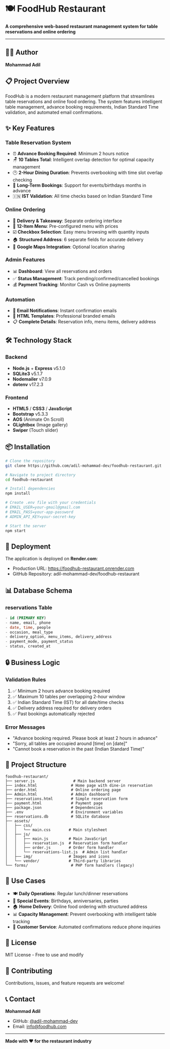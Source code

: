# 🍽️ FoodHub Restaurant

**A comprehensive web-based restaurant management system for table reservations and online ordering**

---

## 👨‍💻 Author
**Mohammad Adil**

## 📋 Project Overview

FoodHub is a modern restaurant management platform that streamlines table reservations and online food ordering. The system features intelligent table management, advance booking requirements, Indian Standard Time validation, and automated email confirmations.

## ✨ Key Features

### Table Reservation System
- ⏰ **Advance Booking Required**: Minimum 2 hours notice
- 🪑 **10 Tables Total**: Intelligent overlap detection for optimal capacity management
- 🕐 **2-Hour Dining Duration**: Prevents overbooking with time slot overlap checking
- 📅 **Long-Term Bookings**: Support for events/birthdays months in advance
- 🇮🇳 **IST Validation**: All time checks based on Indian Standard Time

### Online Ordering
- 🛵 **Delivery & Takeaway**: Separate ordering interface
- 🍛 **12-Item Menu**: Pre-configured menu with prices
- ☑️ **Checkbox Selection**: Easy menu browsing with quantity inputs
- 🏠 **Structured Address**: 6 separate fields for accurate delivery
- 📍 **Google Maps Integration**: Optional location sharing

### Admin Features
- 📊 **Dashboard**: View all reservations and orders
- ✅ **Status Management**: Track pending/confirmed/cancelled bookings
- 💰 **Payment Tracking**: Monitor Cash vs Online payments

### Automation
- 📧 **Email Notifications**: Instant confirmation emails
- 🎨 **HTML Templates**: Professional branded emails
- 📋 **Complete Details**: Reservation info, menu items, delivery address

## 🛠️ Technology Stack

### Backend
- **Node.js** + **Express** v5.1.0
- **SQLite3** v5.1.7
- **Nodemailer** v7.0.9
- **dotenv** v17.2.3

### Frontend
- **HTML5** / **CSS3** / **JavaScript**
- **Bootstrap** v5.3.3
- **AOS** (Animate On Scroll)
- **GLightbox** (Image gallery)
- **Swiper** (Touch slider)

## 📦 Installation

```bash
# Clone the repository
git clone https://github.com/adil-mohammad-dev/foodhub-restaurant.git

# Navigate to project directory
cd foodhub-restaurant

# Install dependencies
npm install

# Create .env file with your credentials
# EMAIL_USER=your-gmail@gmail.com
# EMAIL_PASS=your-app-password
# ADMIN_API_KEY=your-secret-key

# Start the server
npm start
```

## 🚀 Deployment

The application is deployed on **Render.com**:
- Production URL: https://foodhub-restaurant.onrender.com
- GitHub Repository: adil-mohammad-dev/foodhub-restaurant

## 📊 Database Schema

### reservations Table
```sql
- id (PRIMARY KEY)
- name, email, phone
- date, time, people
- occasion, meal_type
- delivery_option, menu_items, delivery_address
- payment_mode, payment_status
- status, created_at
```

## 🔒 Business Logic

### Validation Rules
1. ✅ Minimum 2 hours advance booking required
2. ✅ Maximum 10 tables per overlapping 2-hour window
3. ✅ Indian Standard Time (IST) for all date/time checks
4. ✅ Delivery address required for delivery orders
5. ✅ Past bookings automatically rejected

### Error Messages
- "Advance booking required. Please book at least 2 hours in advance"
- "Sorry, all tables are occupied around [time] on [date]"
- "Cannot book a reservation in the past (Indian Standard Time)"

## 📁 Project Structure

```
foodhub-restaurant/
├── server.js                 # Main backend server
├── index.html               # Home page with dine-in reservation
├── order.html               # Online ordering page
├── Admin.html               # Admin dashboard
├── reservations.html        # Simple reservation form
├── payment.html             # Payment page
├── package.json             # Dependencies
├── .env                     # Environment variables
├── reservations.db          # SQLite database
├── assets/
│   ├── css/
│   │   └── main.css        # Main stylesheet
│   ├── js/
│   │   ├── main.js         # Main JavaScript
│   │   ├── reservation.js  # Reservation form handler
│   │   ├── order.js        # Order form handler
│   │   └── reservations-list.js  # Admin list handler
│   ├── img/                # Images and icons
│   └── vendor/             # Third-party libraries
└── forms/                   # PHP form handlers (legacy)
```

## 🎯 Use Cases

- 🍽️ **Daily Operations**: Regular lunch/dinner reservations
- 🎂 **Special Events**: Birthdays, anniversaries, parties
- 🏠 **Home Delivery**: Online food ordering with structured address
- 📊 **Capacity Management**: Prevent overbooking with intelligent table tracking
- 📧 **Customer Service**: Automated confirmations reduce phone inquiries

## 📝 License

MIT License - Free to use and modify

## 🤝 Contributing

Contributions, issues, and feature requests are welcome!

## 📞 Contact

**Mohammad Adil**
- GitHub: [@adil-mohammad-dev](https://github.com/adil-mohammad-dev)
- Email: info@foodhub.com

---

**Made with ❤️ for the restaurant industry**
